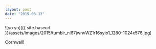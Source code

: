 ```yaml
---
layout: post
date: "2015-03-13"
---
```


![yo yo]({{ site.baseurl }}/assets/images/2015/tumblr_nl67jwnvWZ1r16syio1_1280-1024x576.jpg)

Cornwall!
